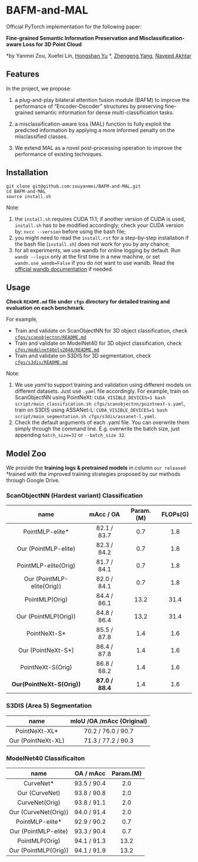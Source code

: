 # BAFM-and-MAL
Official PyTorch implementation for the following paper:

**Fine-grained Semantic Information Preservation and Misclassification-aware Loss for 3D Point Cloud**

*by Yanmei Zou, Xuefei Lin, [Hongshan Yu](http://eeit.hnu.edu.cn/info/1289/4535.htm) *, [Zhengeng Yang](https://gsy.hunnu.edu.cn/info/1071/3537.htm), [Naveed Akhtar](https://findanexpert.unimelb.edu.au/profile/1050019-naveed-akhtar)

## Features
In the project, we propose:
1. a plug-and-play bilateral attention fusion module (BAFM) to improve the performance of “Encoder-Decoder” structures by preserving fine-grained semantic information for dense multi-classification tasks.

2. a misclassification-aware loss (MAL) function to fully exploit the predicted information by applying a more informed penalty on the misclassified classes.

3. We extend MAL as a novel post-processing operation to improve the performance of existing techniques.



## Installation

```
git clone git@github.com:zouyanmei/BAFM-and-MAL.git
cd BAFM-and-MAL
source install.sh
```
Note:  

1) the `install.sh` requires CUDA 11.1; if another version of CUDA is used,  `install.sh` has to be modified accordingly; check your CUDA version by: `nvcc --version` before using the bash file;
2) you might need to read the `install.rst` for a step-by-step installation if the bash file (`install.sh`) does not work for you by any chance;
3) for all experiments, we use wandb for online logging by default. Run `wandb --login` only at the first time in a new machine, or set `wandn.use_wandb=False` if you do not want to use wandb. Read the [official wandb documentation](https://docs.wandb.ai/quickstart) if needed.



## Usage 

**Check `README.md` file under `cfgs` directory for detailed training and evaluation on each benchmark.**  

For example, 
* Train and validate on ScanObjectNN for 3D object classification, check [`cfgs/scanobjectnn/README.md`](cfgs/scanobjectnn/README.md)
* Train and validate on ModelNet40 for 3D object classification, check [`cfgs/modelnet40ply2048/README.md`](cfgs/modelnet40ply2048/README.md)
* Train and validate on S3DIS for 3D segmentation, check [`cfgs/s3dis/README.md`](cfgs/s3dis/README.md)

Note:  
1. We use *yaml* to support training and validation using different models on different datasets. Just use `.yaml` file accordingly. For example, train on ScanObjectNN using PointNeXt: `CUDA_VISIBLE_DEVICES=1 bash script/main_classification.sh cfgs/scanobjectnn/pointnext-s.yaml`, train on S3DIS using ASSANet-L: `CUDA_VISIBLE_DEVICES=1 bash script/main_segmentation.sh cfgs/s3dis/assanet-l.yaml`.  
2. Check the default arguments of each .yaml file. You can overwrite them simply through the command line. E.g. overwrite the batch size, just appending `batch_size=32` or `--batch_size 32`.  


## Model Zoo

We provide the **training logs & pretrained models** in column `our released`  *trained with the improved training strategies proposed by our methods through Google Drive. 

### ScanObjectNN (Hardest variant) Classification


|       name           |    mAcc / OA     |                 Param.(M)                  | FLOPs(G)
| :-------------------: | :----------------------------: | :----------------------------------------------------------: | :----------------------------:
| PointMLP-elite*      | 82.1 / 83.7 |                    0.7   |  1.8
| Our (PointMLP-elite) | 82.3 / 84.2                    |   0.7   |  1.8
| PointMLP-elite(Orig) | 81.7  / 84.1  | 0.7 | 1.8
| Our (PointMLP-elite(Orig))        | 82.0 / 84.1 | 0.7 | 1.8
| PointMLP(Orig)     | 84.4 / 86.1  | 13.2  | 31.4
| Our (PointMLP(Orig))  |  84.8 / 86.4 | 13.2 | 31.4           
| PointNeXt-S*  | 85.5 / 87.8  | 1.4 | 1.6     
| Our (PointNeXt-S*)  | 86.4 / 87.8 | 1.4 | 1.6     
| PointNeXt-S(Orig) | 86.8 / 88.2 | 1.4 | 1.6  
| **Our(PointNeXt-S(Orig))** | **87.0 / 88.4** | 1.4 | 1.6




### S3DIS (Area 5) Segmentation

|       name             |    mIoU /OA /mAcc (Original)                 
| :--------------:       | :----------------------------: 
|    	PointNeXt-XL*      |      70.2 / 76.0 / 90.7           
|    	Our (PointNeXt-XL) |      71.3 / 77.2 / 90.3   






### ModelNet40 Classificaiton

|       name           |   OA / mAcc     |                 Param.(M)             
| :-------------------: | :----------------------------: | :----------------------------------------------------------:
| CurveNet*            | 93.5 / 90.4 |2.0
| Our (CurveNet)       | 93.8 / 90.8 | 2.0
| CurveNet(Orig)       | 93.8 / 91.1 | 2.0
| Our (CurveNet(Orig)) | 94.0 / 91.4 | 2.0
| PointMLP-elite*      | 92.9 / 90.2 | 0.7
| Our (PointMLP-elite) | 93.3 / 90.4 | 0.7
| PointMLP(Orig)       | 94.1 / 91.3 | 13.2
| Our (PointMLP(Orig)) | 94.1 / 91.9 | 13.2



